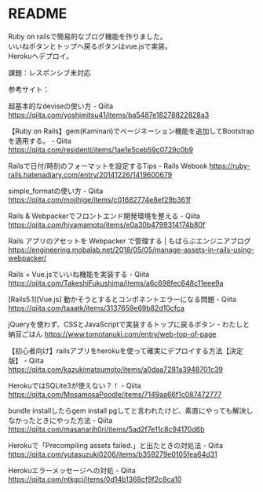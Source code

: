 # README

Ruby on railsで簡易的なブログ機能を作りました。<br>いいねボタンとトップへ戻るボタンはvue.jsで実装。<br>Herokuへデプロイ。

課題：レスポンシブ未対応

参考サイト：

超基本的なdeviseの使い方 - Qiita
https://qiita.com/yoshimitsu41/items/ba5487e18278822828a3

【Ruby on Rails】gem(Kaminari)でページネーション機能を追加してBootstrapを適用する。 - Qiita
https://qiita.com/residenti/items/1ae1e5ceb59c0729c0b9

Railsで日付/時刻のフォーマットを設定するTips - Rails Webook
https://ruby-rails.hatenadiary.com/entry/20141226/1419600679

simple_formatの使い方 - Qiita
https://qiita.com/mojihige/items/c01682774e8ef29b361f

Rails & Webpackerでフロントエンド開発環境を整える - Qiita
https://qiita.com/hiyamamoto/items/e0a30b4799314174b80f

Rails アプリのアセットを Webpacker で管理する | もばらぶエンジニアブログ
https://engineering.mobalab.net/2018/05/05/manage-assets-in-rails-using-webpacker/

Rails + Vue.jsでいいね機能を実装する - Qiita
https://qiita.com/TakeshiFukushima/items/a6c698fec648c11eee9a

[Rails5.1][Vue.js] 動かそうとするとコンポネントエラーになる問題 - Qiita
https://qiita.com/taaatk/items/3137659e69b82d10cfca

jQueryを使わず、CSSとJavaScriptで実装するトップに戻るボタン - わたしと納豆ごはん
https://www.tomotanuki.com/entry/web-top-of-page

【初心者向け】railsアプリをherokuを使って確実にデプロイする方法【決定版】 - Qiita
https://qiita.com/kazukimatsumoto/items/a0daa7281a3948701c39

HerokuではSQLite3が使えない？！ - Qiita
https://qiita.com/MosamosaPoodle/items/7149aa66f1c087472777

bundle installしたらgem install pgしてと言われたけど、素直にやっても解決しなかったときにやった方法 - Qiita
https://qiita.com/masanarih0ri/items/5ad2f7e11c8c94170d6b

Herokuで「Precompiling assets failed.」と出たときの対処法 - Qiita
https://qiita.com/yutasuzuki0206/items/b359279e0105fea64d31

Herokuエラーメッセージへの対処 - Qiita
https://qiita.com/ntkgcj/items/0d14b1368cf9f2c9ca10